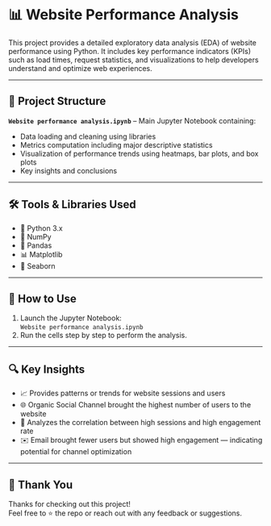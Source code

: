 # 📊 Website Performance Analysis

This project provides a detailed exploratory data analysis (EDA) of website performance using Python. It includes key performance indicators (KPIs) such as load times, request statistics, and visualizations to help developers understand and optimize web experiences.

---

## 📁 Project Structure

**`Website performance analysis.ipynb`** – Main Jupyter Notebook containing:

- Data loading and cleaning using libraries
- Metrics computation including major descriptive statistics
- Visualization of performance trends using heatmaps, bar plots, and box plots
- Key insights and conclusions

---

## 🛠️ Tools & Libraries Used

- 🐍 Python 3.x  
- 🔢 NumPy  
- 🧮 Pandas  
- 📊 Matplotlib  
- 🌈 Seaborn  

---

## 🧠 How to Use

1. Launch the Jupyter Notebook:  
   `Website performance analysis.ipynb`
2. Run the cells step by step to perform the analysis.

---

## 🔍 Key Insights

- 📈 Provides patterns or trends for website sessions and users
- 🌐 Organic Social Channel brought the highest number of users to the website
- 🔄 Analyzes the correlation between high sessions and high engagement rate
- ✉️ Email brought fewer users but showed high engagement — indicating potential for channel optimization

---

## 🙏 Thank You

Thanks for checking out this project!  
Feel free to ⭐ the repo or reach out with any feedback or suggestions.



